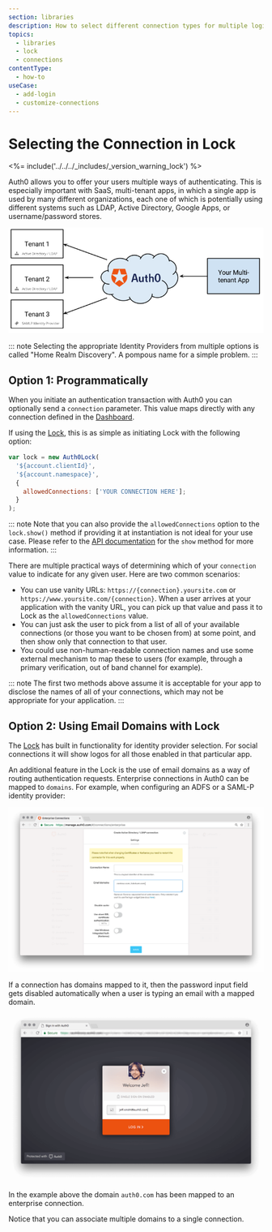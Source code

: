 ```yaml
---
section: libraries
description: How to select different connection types for multiple login options with Lock V10.
topics:
  - libraries
  - lock
  - connections
contentType:
  - how-to
useCase:
  - add-login
  - customize-connections
---
```

# Selecting the Connection in Lock

<%= include('../../../_includes/_version_warning_lock') %>

Auth0 allows you to offer your users multiple ways of authenticating. This is especially important with SaaS, multi-tenant apps, in which a single app is used by many different organizations, each one of which is potentially using different systems such as LDAP, Active Directory, Google Apps, or username/password stores.

![](/media/articles/hrd/sd4h-6wlwOsQA1PCQKLAmtQ.png)

::: note
Selecting the appropriate Identity Providers from multiple options is called "Home Realm Discovery". A pompous name for a simple problem.
:::

## Option 1: Programmatically

When you initiate an authentication transaction with Auth0 you can optionally send a `connection` parameter. This value maps directly with any connection defined in the [Dashboard](${manage_url}).

If using the [Lock](/libraries/lock/v10), this is as simple as initiating Lock with the following option:

```js
var lock = new Auth0Lock(
  '${account.clientId}',
  '${account.namespace}',
  {
    allowedConnections: ['YOUR CONNECTION HERE'];
  }
);
```

::: note
Note that you can also provide the `allowedConnections` option to the `lock.show()` method if providing it at instantiation is not ideal for your use case. Please refer to the [API documentation](/libraries/lock/v10/api#show-) for the `show` method for more information.
:::

There are multiple practical ways of determining which of your `connection` value to indicate for any given user. Here are two common scenarios:

* You can use vanity URLs: `https://{connection}.yoursite.com` or `https://www.yoursite.com/{connection}`. When a user arrives at your application with the vanity URL, you can pick up that value and pass it to Lock as the `allowedConnections` value.
* You can just ask the user to pick from a list of all of your available connections (or those you want to be chosen from) at some point, and then show only that connection to that user.
* You could use non-human-readable connection names and use some external mechanism to map these to users (for example, through a primary verification, out of band channel for example).

::: note
The first two methods above assume it is acceptable for your app to disclose the names of all of your connections, which may not be appropriate for your application.
:::

## Option 2: Using Email Domains with Lock

The [Lock](/libraries/lock/v10) has built in functionality for identity provider selection. For social connections it will show logos for all those enabled in that particular app.

An additional feature in the Lock is the use of email domains as a way of routing authentication requests. Enterprise connections in Auth0 can be mapped to `domains`. For example, when configuring an ADFS or a SAML-P identity provider:

![](/media/articles/libraries/lock/enterprise-connection.png)

If a connection has domains mapped to it, then the password input field gets disabled automatically when a user is typing an email with a mapped domain.

![Lock using HRD/SSO](/media/articles/libraries/lock/hrd-sso.png)

In the example above the domain `auth0.com` has been mapped to an enterprise connection.

Notice that you can associate multiple domains to a single connection.
